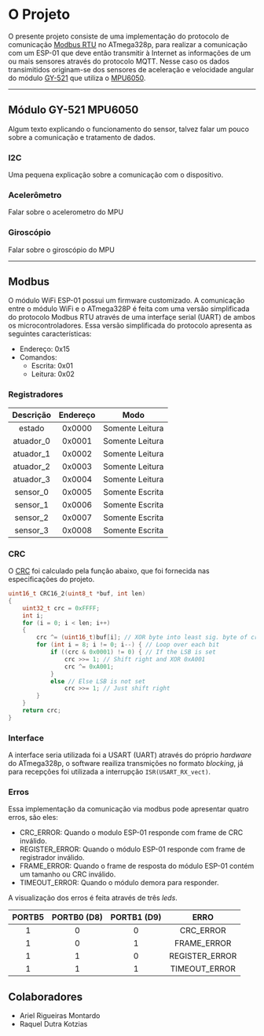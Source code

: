 # O Projeto

O presente projeto consiste de uma implementação do protocolo de comunicação [Modbus RTU][1] no ATmega328p, para realizar a comunicação com um ESP-01 que deve então transmitir à Internet as informações de um ou mais sensores através do protocolo MQTT. Nesse caso os dados transimitidos originam-se dos sensores de aceleração e velocidade angular do módulo [GY-521][3] que utiliza o [MPU6050][4].

---------------------------------------

## Módulo GY-521 MPU6050

Algum texto explicando o funcionamento do sensor, talvez falar um pouco sobre a comunicação  e tratamento de dados.

### I2C

Uma pequena explicação sobre a comunicação com o dispositivo.

### Acelerômetro

Falar sobre o acelerometro do MPU

### Giroscópio

Falar sobre o giroscópio do MPU

---------------------------------------

## Modbus

O módulo WiFi ESP-01 possui um firmware customizado. A comunicação entre o módulo WiFi e o ATmega328P é feita com uma versão simplificada do protocolo Modbus RTU através de uma interfaçe serial (UART) de ambos os microcontroladores. Essa versão simplificada do protocolo apresenta as seguintes características:

+ Endereço: 0x15
+ Comandos:
  + Escrita: 0x01
  + Leitura: 0x02

### Registradores

|Descrição|Endereço|Modo|
|:-:|:-:|:-:|
|estado|0x0000|Somente Leitura|
|atuador_0|0x0001|Somente Leitura|
|atuador_1|0x0002|Somente Leitura|
|atuador_2|0x0003|Somente Leitura|
|atuador_3|0x0004|Somente Leitura|
|sensor_0|0x0005|Somente Escrita|
|sensor_1|0x0006|Somente Escrita|
|sensor_2|0x0007|Somente Escrita|
|sensor_3|0x0008|Somente Escrita|

### CRC

O [CRC][2] foi calculado pela função abaixo, que foi fornecida nas especificações do projeto.

```c
uint16_t CRC16_2(uint8_t *buf, int len)
{
    uint32_t crc = 0xFFFF;
    int i;
    for (i = 0; i < len; i++)
    {
        crc ^= (uint16_t)buf[i]; // XOR byte into least sig. byte of crc
        for (int i = 8; i != 0; i--) { // Loop over each bit
            if ((crc & 0x0001) != 0) { // If the LSB is set
                crc >>= 1; // Shift right and XOR 0xA001
                crc ^= 0xA001;
            }
            else // Else LSB is not set
                crc >>= 1; // Just shift right
        }
    }
    return crc;
}
```

### Interface

A interface seria utilizada foi a USART (UART) através do próprio *hardware* do ATmega328p, o software reailiza transmições no formato *blocking*, já para recepções foi utilizada a interrupção `ISR(USART_RX_vect)`.

### Erros

Essa implementação da comunicação via modbus pode apresentar quatro erros, são eles:

+ CRC_ERROR: Quando o modulo ESP-01 responde com frame de CRC inválido.
+ REGISTER_ERROR: Quando o módulo ESP-01 responde com frame de registrador inválido.
+ FRAME_ERROR: Quando o frame de resposta do módulo ESP-01 contém um tamanho ou CRC inválido.
+ TIMEOUT_ERROR: Quando o módulo demora para responder.

A visualização dos erros é feita através de três *leds*.

|PORTB5|PORTB0 (D8)|PORTB1 (D9)|ERRO|
|:-:|:-:|:-:|:-:|
|1|0|0|CRC_ERROR|
|1|0|1|FRAME_ERROR|
|1|1|0|REGISTER_ERROR|
|1|1|1|TIMEOUT_ERROR|

## Colaboradores

+ Ariel Rigueiras Montardo
+ Raquel Dutra Kotzias

[1]: https://pt.wikipedia.org/wiki/Modbus "Wikipédia"
[2]: https://www.lammertbies.nl/comm/info/crc-calculation.html "CRC Calculation"
[3]: https://playground.arduino.cc/Main/MPU-6050 "Arduino Playground"
[4]: https://github.com/ArielRM/MCC_SENSORES/blob/master/temp/MPU-6000-Datasheet1.pdf "Datasheet"